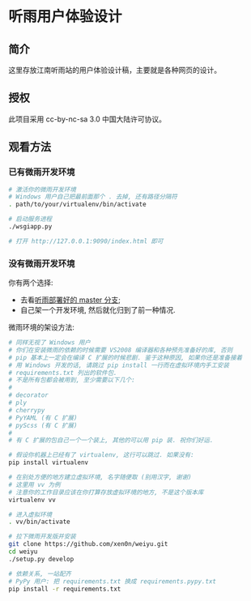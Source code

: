 # 听雨用户体验设计

## 简介

这里存放江南听雨站的用户体验设计稿，主要就是各种网页的设计。


## 授权

此项目采用 cc-by-nc-sa 3.0 中国大陆许可协议。


## 观看方法

### 已有微雨开发环境

```sh
# 激活你的微雨开发环境
# Windows 用户自己把最前面那个 . 去掉, 还有路径分隔符
. path/to/your/virtualenv/bin/activate

# 启动服务进程
./wsgiapp.py

# 打开 http://127.0.0.1:9090/index.html 即可
```


### 没有微雨开发环境

你有两个选择:

* 去看[听雨部署好的 master 分支](http://staging.jnrain.com/ux-design/index.html);
* 自己架一个开发环境, 然后就化归到了前一种情况.

微雨环境的架设方法:

```sh
# 同样无视了 Windows 用户
# 你们在安装微雨的依赖的时候需要 VS2008 编译器和各种预先准备好的库, 否则
# pip 基本上一定会在编译 C 扩展的时候悲剧. 鉴于这种原因, 如果你还是准备接着
# 用 Windows 开发的话, 请跳过 pip install 一行而在虚拟环境内手工安装
# requirements.txt 列出的软件包.
# 不是所有包都会被用到, 至少需要以下几个:
#
# decorator
# ply
# cherrypy
# PyYAML (有 C 扩展)
# pyScss (有 C 扩展)
#
# 有 C 扩展的包自己一个一个装上, 其他的可以用 pip 装. 祝你们好运.

# 假设你机器上已经有了 virtualenv, 这行可以跳过. 如果没有:
pip install virtualenv

# 在别处方便的地方建立虚拟环境, 名字随便取 (别用汉字, 谢谢)
# 这里用 vv 为例
# 注意你的工作目录应该在你打算存放虚拟环境的地方, 不是这个版本库
virtualenv vv

# 进入虚拟环境
. vv/bin/activate

# 拉下微雨开发版并安装
git clone https://github.com/xen0n/weiyu.git
cd weiyu
./setup.py develop

# 依赖关系, 一站配齐
# PyPy 用户: 把 requirements.txt 换成 requirements.pypy.txt
pip install -r requirements.txt
```


<!-- vim:set ai et ts=4 sw=4 sts=4 fenc=utf-8: -->
